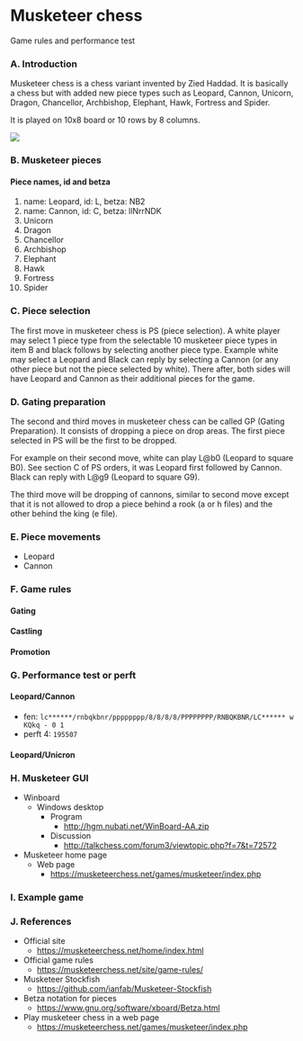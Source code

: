 # Musketeer chess
Game rules and performance test

### A. Introduction
Musketeer chess is a chess variant invented by Zied Haddad. It is basically a chess but with added new piece types such as Leopard, Cannon, Unicorn, Dragon, Chancellor, Archbishop, Elephant, Hawk, Fortress and Spider.

It is played on 10x8 board or 10 rows by 8 columns.

![](https://i.imgur.com/RmW4vkO.png)

### B. Musketeer pieces
#### Piece names, id and betza
1. name: Leopard, id: L, betza: NB2
2. name: Cannon, id: C, betza: llNrrNDK
3. Unicorn
4. Dragon
5. Chancellor
6. Archbishop
7. Elephant
8. Hawk
9. Fortress
10. Spider

### C. Piece selection
The first move in musketeer chess is PS (piece selection). A white player may select 1 piece type from the selectable 10 musketeer piece types in item B and black follows by selecting another piece type. Example white may select a Leopard and Black can reply by selecting a Cannon (or any other piece but not the piece selected by white). There after, both sides will have Leopard and Cannon as their additional pieces for the game.

### D. Gating preparation
The second and third moves in musketeer chess can be called GP (Gating Preparation). It consists of dropping a piece on drop areas. The first piece selected in PS will be the first to be dropped. 

For example on their second move, white can play L@b0 (Leopard to square B0). See section C of PS orders, it was Leopard first followed by Cannon. Black can reply with L@g9 (Leopard to square G9).

The third move will be dropping of cannons, similar to second move except that it is not allowed to drop a piece behind a rook (a or h files) and the other behind the king (e file).

### E. Piece movements
* Leopard
* Cannon

### F. Game rules

#### Gating

#### Castling

#### Promotion

### G. Performance test or perft
#### Leopard/Cannon
* fen: `lc******/rnbqkbnr/pppppppp/8/8/8/8/PPPPPPPP/RNBQKBNR/LC****** w KQkq - 0 1`
* perft 4: `195507`
#### Leopard/Unicron

### H. Musketeer GUI
  * Winboard
    * Windows desktop
      * Program
        * http://hgm.nubati.net/WinBoard-AA.zip
      * Discussion
        * http://talkchess.com/forum3/viewtopic.php?f=7&t=72572
  * Musketeer home page
    * Web page
      * https://musketeerchess.net/games/musketeer/index.php

### I. Example game

### J. References
* Official site
  * https://musketeerchess.net/home/index.html
* Official game rules
  * https://musketeerchess.net/site/game-rules/
* Musketeer Stockfish
  * https://github.com/ianfab/Musketeer-Stockfish
* Betza notation for pieces
  * https://www.gnu.org/software/xboard/Betza.html
* Play musketeer chess in a web page
  * https://musketeerchess.net/games/musketeer/index.php


